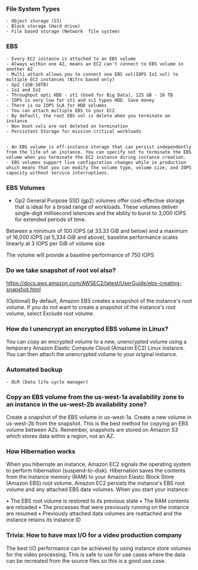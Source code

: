 ### File System Types
    - Object storage (S3)
    - Block storage (Hard drive)
    - File based storage (Network  file system)

### EBS
    - Every EC2 instance is attached to an EBS volume
    - Always within one AZ, means an EC2 can't connect to EBS volume in another AZ
    - Multi attach allows you to connect one EBS vol(IOPS Io1 vol) to multiple EC2 instances (Nitro based only)
    - Gp2 (1GB-16TB)
    - Io1 and Io2
    - Throughput opti HDD - st1 (Used for Big Data), 125 GB - 16 TB
    - IOPS is very low for st1 and sc1 types HDD. Save money
    - There is no IOPS SLA for HDD volumes
    - You can attach multiple EBS to your EC2
    - By default, the root EBS vol is delete when you terminate an instance
    - Non boot vols are not deleted on termination
    - Persistent Storage for mission critical workloads


    - An EBS volume is off-instance storage that can persist independently from the life of an instance. You can specify not to terminate the EBS volume when you terminate the EC2 instance during instance creation.
    - EBS volumes support live configuration changes while in production which means that you can modify the volume type, volume size, and IOPS capacity without service interruptions.



### EBS Volumes

* Gp2
General Purpose SSD (gp2) volumes offer cost-effective storage that is ideal for a broad range of workloads. These volumes deliver single-digit millisecond latencies and the ability to burst to 3,000 IOPS for extended periods of time.

Between a minimum of 100 IOPS (at 33.33 GiB and below) and a maximum of 16,000 IOPS (at 5,334 GiB and above), baseline performance scales linearly at 3 IOPS per GiB of volume size

The volume will provide a baseline performance of 750 IOPS

### Do we take snapshot of root vol also?
https://docs.aws.amazon.com/AWSEC2/latest/UserGuide/ebs-creating-snapshot.html

(Optional) By default, Amazon EBS creates a snapshot of the instance's root volume. If you do not want to create a snapshot of the instance's root volume, select Exclude root volume.

### How do I unencrypt an encrypted EBS volume in Linux?
You can copy an encrypted volume to a new, unencrypted volume using a temporary Amazon Elastic Compute Cloud (Amazon EC2) Linux instance. You can then attach the unencrypted volume to your original instance.

### Automated backup
    - DLM (Data life cycle manager)

### Copy an EBS volume from the us-west-1a availability zone to an instance in the us-west-2b availability zone?

Create a snapshot of the EBS volume in us-west-1a. Create a new volume in us-west-2b from the snapshot.
This is the best method for copying an EBS volume between AZs. Remember, snapshots are stored on Amazon S3 which stores data within a region, not an AZ.

### How Hibernation works

When you hibernate an instance, Amazon EC2 signals the operating system to perform hibernation (suspend-to-disk). Hibernation saves the contents from the instance memory (RAM) to your Amazon Elastic Block Store (Amazon EBS) root volume. Amazon EC2 persists the instance's EBS root volume and any attached EBS data volumes. When you start your instance:

  • The EBS root volume is restored to its previous state
  • The RAM contents are reloaded
  • The processes that were previously running on the instance are resumed
  • Previously attached data volumes are reattached and the instance retains its instance ID

### Trivia: How to have max I/O for a video production company

The best I/O performance can be achieved by using instance store volumes for the video processing. This is safe to use for use cases where the data can be recreated from the source files so this is a good use case.

